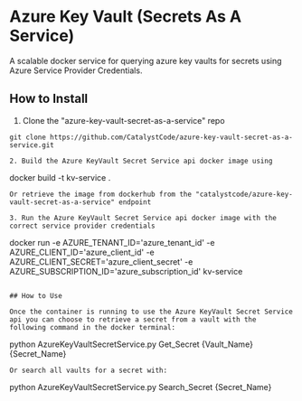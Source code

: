 # Azure Key Vault (Secrets As A Service)

A scalable docker service for querying azure key vaults for secrets using Azure Service Provider Credentials.

## How to Install 

1. Clone the "azure-key-vault-secret-as-a-service" repo
```
git clone https://github.com/CatalystCode/azure-key-vault-secret-as-a-service.git
```

```
2. Build the Azure KeyVault Secret Service api docker image using 

```
 docker build -t kv-service .
```
Or retrieve the image from dockerhub from the "catalystcode/azure-key-vault-secret-as-a-service" endpoint

3. Run the Azure KeyVault Secret Service api docker image with the correct service provider credentials

```
docker run -e AZURE_TENANT_ID='azure_tenant_id' -e AZURE_CLIENT_ID='azure_client_id' -e AZURE_CLIENT_SECRET='azure_client_secret' -e AZURE_SUBSCRIPTION_ID='azure_subscription_id' kv-service
```

## How to Use 

Once the container is running to use the Azure KeyVault Secret Service api you can choose to retrieve a secret from a vault with the following command in the docker terminal:
```
python AzureKeyVaultSecretService.py Get_Secret {Vault_Name} {Secret_Name} 
```
Or search all vaults for a secret with:

```
python AzureKeyVaultSecretService.py Search_Secret {Secret_Name}
```
